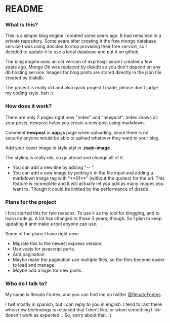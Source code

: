 # README #

### What is this? ###

This is a simple blog engine I created some years ago. It had remained in a private repository. Some years after creating it the free mongo database service I was using decided to stop providing their free service, so I decided to update it to use a local database and put it on github.

The blog engine uses an old version of expressjs since I created a few years ago. Mongo Db was replaced by diskdb so you don't depend on any db hosting service. Images for blog posts are stored directly in the json file created by diskdb.

The project is really old and also quick project I made, please don't judge my coding style. heh :)

### How does it work? ###

There are only 2 pages right now "index" and "newpost". Index shows all your posts, newpost helps you create a new post using markdown. 

Comment **newpost** in **app.js** page when uploading, since there is no security anyone would be able to upload whatever they want to your blog. 

Add your cover image in style.styl in **.main-image** .

The styling is really old, so go ahead and change all of it.

* You can add a new line by adding "--  ".
* You can add a new image by putting it in the file input and adding a markdown image tag with "\*\*01\*\*" (without the quotes) for the url. This feature is incomplete and it will actually let you add as many images you want to. Though it could be limited by the performance of diskdb.

### Plans for the project ###

I first started this for two reasons: To use it as my tool for blogging, and to learn node.js.
A lot has changed in those 3 years, though. So I plan to keep updating it and make a tool anyone can use.

Some of the plans I have right now:

* Migrate this to the newest express version.
* Use vuejs for javascript parts.
* Add pagination
* Maybe make the pagination use multiple files, so the files become easier to load and manage.
* *Maybe* add a login for new posts.


### Who do I talk to? ###

My name is Renato Fontes, and you can find me on twitter [@RenatoFontes](https://twitter.com/renatofontes).

I twit mostly in spanish, but I can reply to you in english. I tend to rant there when new technology is released that I don't like, or when something I like doesn't work as expected... So, sorry about that. :)